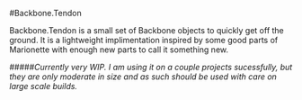 #Backbone.Tendon

Backbone.Tendon is a small set of Backbone objects to quickly get off the ground.  It is a lightweight implimentation inspired by some good parts of Marionette with enough new parts to call it something new.

#####_Currently very WIP.  I am using it on a couple projects sucessfully, but they are only moderate in size and as such should be used with care on large scale builds._

<!-- ##Backbone.Tendon.View

Tendon.View extends Backbone.View with a set of useful utility functions and common patterns for rending models and templates (if defined).  

_By default the render method uses a precompiled handlebars configuration because it integrates into my grunt enivornmnet well, this function can be easily overwriten to use any templating language._

__Methods__ 

- close
- setUI (Used Internally)
- render (Used Internally)

__Callbacks__ 

- onClose (Function)
- onRender (Function)

__Options__ 

- ui (Object)
- template (Function/String)



Backbone.Tendon.Yield
---------------

Tendon.Yield defines a thin wrapper for adding and removing nested views.  Utilizes a CRUD like interface for managing child views.  All methods accept a callback option that is called after action has been complete. 

_In the future, I think Tendon.Yield should be a promise based api as it would expose a more useful, convenient set of patterns_

__Methods__

- find (String/Function, options)
- find (view, options)
- findAll(options)
- insert (String/Function, view, options)
- insert (view, options)
- update (view, String/Function, options)
- update (String/Function, String/Function, options)
- remove (view, options)
- remove (String/Function, options)
- removeAll (options)

__Callbacks__

- onInsert (Function)
- onUpdate (Function)
- onRemove (Function)

__Options__

- insertPosition: "before" or "after"

__Events__

- vent.on("yield:insert", function(yield, view))
- vent.on("yield:update", function(yield, view))
- vent.on("yield:remove", function(yield, view))


Backbone.Tendon.AppRouter
---------------

Tendon.AppRouter is an method-based router that uses [Backbone.Wreqw](https://github.com/marionettejs/backbone.wreqr) for messaging and deligating application state.  This acts as an automatic message passer for a predefined set of methods.  Tendon.AppRouter can be used in conjunction with Tendon.Yeild to manage application state.

__Methods__

- addMethod (String/Array)
- removeMethod (String/Array)

__Options__ 

- vent (Required)
- methods (Object)
- depth (Number)





 -->